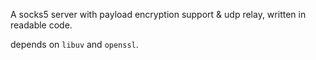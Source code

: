 A socks5 server with payload encryption support & udp relay, written in readable code.

depends on `libuv` and `openssl`.
